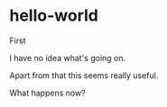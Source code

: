 # hello-world
First


I have no idea what's going on.

Apart from that this seems really useful.

What happens now?
